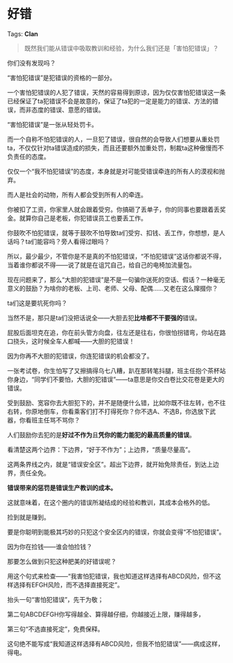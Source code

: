 # 好错

Tags: **Clan**

> 既然我们能从错误中吸取教训和经验，为什么我们还是「害怕犯错误」？



你们没有发现吗？

“害怕犯错误”是犯错误的资格的一部分。

一个害怕犯错误的人犯了错误，天然的容易得到原谅，因为仅仅害怕犯错误这一条已经保证了ta犯错误不会是故意的，保证了ta犯的一定是能力的错误、方法的错误，而非态度的错误、意愿的错误。

“害怕犯错误”是一张从轻处罚卡。

而一个自称不怕犯错误的人，一旦犯了错误，很自然的会导致人们想要从重处罚ta，不仅仅针对ta错误造成的损失，而且还要额外加重处罚，制裁ta这种傲慢而不负责任的态度。

仅仅一个“我不怕犯错误”的态度，本身就是对可能受错误牵连的所有人的漠视和抛弃。

而人是社会的动物，所有人都会受到所有人的牵连。

你被扣了工资，你家里人就会跟着受穷。你搞砸了丢单子，你的同事也要跟着丢奖金。就算你自己是老板，你犯错误员工也要丢工作。

你鼓吹不怕犯错误，就等于鼓吹不怕导致ta们受穷、扣钱、丢工作，你想想，是人话吗？ta们能容吗？旁人看得过眼吗？

所以，最少最少，不管你是不是真的不怕犯错误，“不怕犯错误”这话你都说不得，当着谁你都说不得——说了就是在诅咒自己，给自己的电椅加流量包。

现在问题来了，那么“大胆的犯错误”是不是一句骗你送死的空话、假话？一种毫无意义的鼓励？为啥你的老板、上司、老师、父母、配偶……又老在这么撺掇你？

ta们这是要坑死你吗？

当然不是，那只是ta们没把话说全——大胆去犯**比啥都不干要强的**错误。

屁股后面坦克在追，你在前头管方向盘，往左还是往右，你很怕拐错弯，你站在路口挠头，这时候全车人都喊——大胆的犯错误！

因为你再不大胆的犯错误，你连犯错误的机会都没了。

一张考试卷，你生怕写了又擦搞得乌七八糟，趴在那转笔抖腿，班主任抱个茶杯站你身边，“同学们不要怕，大胆的犯错误”——ta意思是你交白卷比交花卷是更大的错误。

受到鼓励、宽容你去大胆犯下的，并不是随便什么错，比如你既不往左转，也不往右转，你原地倒车，你看乘客们打不打得死你？你不选A、不选B，你选放下武器，你看班主任骂不骂你？

人们鼓励你去犯的是**好过不作为**且**凭你的能力能犯的最高质量的错误**。

看清楚这两个边界：下边界，“好于不作为”；上边界，“质量尽量高”。

这两条界线之内，就是“错误安全区”。超出下边界，就开始免除责任，到达上边界，责任全免。

**错误带来的惩罚是错误生产教训的成本。**

这就意味着，在这个圈内的错误所凝结成的经验和教训，其成本会格外的低。

捡到就是赚到。

要是你聪明到能极其巧妙的只犯这个安全区内的错误，你就会变得“不怕犯错误”。

因为你在捡钱——谁会怕捡钱？

那要怎么做到只犯这种肥美的好错误呢？

用这个句式来检查——“我害怕犯错误，我也知道这样选择有ABCD风险，但不这样选择有EFGH风险，而不选择直接死定”。

抬头一句“害怕犯错误”，先干为敬；

第二句ABCDEFGH你写得越全、算得越仔细，你越接近上限，赚得越多，

第三句“不选直接死定”，免费保释。

这句绝不能写成“我知道这样选择有ABCD风险，但我不怕犯错误”——病成这样，得电。



